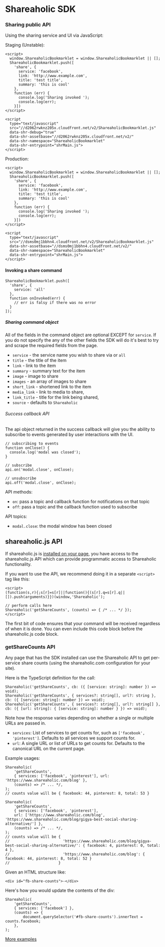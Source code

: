 Shareaholic SDK
===================

### Sharing public API

Using the sharing service and UI via JavaScript:

Staging (Unstable):
```
<script>
  window.ShareaholicBookmarklet = window.ShareaholicBookmarklet || [];
  ShareaholicBookmarklet.push([
    'share', {
      service: 'facebook',
      link: 'http://www.example.com',
      title: 'test title',
      summary: 'this is cool'
    },
    function (err) {
      console.log('Sharing invoked ');
      console.log(err);
    }])
</script>

<script
  type="text/javascript"
  src="//d2062rwknz205x.cloudfront.net/v2/ShareaholicBookmarklet.js"
  data-shr-debug="true"
  data-shr-assetbase="//d2062rwknz205x.cloudfront.net/v2/"
  data-shr-namespace="ShareaholicBookmarklet"
  data-shr-entrypoint="shrMain.js">
</script>
```

Production:

```
<script>
  window.ShareaholicBookmarklet = window.ShareaholicBookmarklet || [];
  ShareaholicBookmarklet.push([
    'share', {
      service: 'facebook',
      link: 'http://www.example.com',
      title: 'test title',
      summary: 'this is cool'
    },
    function (err) {
      console.log('Sharing invoked ');
      console.log(err);
    }])
</script>

<script
  type="text/javascript"
  src="//dsms0mj1bbhn4.cloudfront.net/v2/ShareaholicBookmarklet.js"
  data-shr-assetbase="//dsms0mj1bbhn4.cloudfront.net/v2/"
  data-shr-namespace="ShareaholicBookmarklet"
  data-shr-entrypoint="shrMain.js">
</script>
```

#### Invoking a share command

```
ShareaholicBookmarklet.push([
  'share', {
    service: 'all'
  },
  function onInvoked(err) {
    // err is falsy if there was no error
  }
]);
```

##### Sharing command object

All of the fields in the command object are optional EXCEPT for `service`. If
you do not specify the any of the other fields the SDK will do it's best to try
and scrape the required fields from the page.

  * `service` - the service name you wish to share via or `all`
  * `title` - the title of the item
  * `link` -  link to the item
  * `summary` - summary text for the item
  * `image` - image to share
  * `images` -  an array of images to share
  * `short_link` - shortened link to the item
  * `media_link` - link to media to share,
  * `link_title` - title for the link being shared,
  * `source` - defaults to `Shareaholic`

###### Success callback API

The api object returned in the success callback will give you the ability to
subscribe to events generated by user interactions with the UI.

```
// subscribing to events
function onClose() {
  console.log('modal was closed');
}

// subscribe
api.on('modal.close', onClose);

// unsubscribe
api.off('modal.close', onClose);
```

API methods:

* `on`: pass a topic and callback function for notifications on that topic
* `off`: pass a topic and the callback function used to subscribe

API topics:

* `modal.close`: the modal window has been closed

## shareaholic.js API

If shareaholic.js is [installed on your page](https://support.shareaholic.com/hc/en-us/articles/200803757-Installing-and-Setting-Up-Shareaholic-on-Your-Site),
you have access to the shareaholic.js API which can provide programmatic access to Shareaholic
functionality.

If you want to use the API, we recommend doing it in a separate `<script>` tag like this:
```
<script>
(function(s,r){;s[r]=s[r]||function(){(s[r].q=s[r].q||[]).push(arguments)}})(window,'Shareaholic');

// perform calls here
Shareaholic('getShareCounts', (counts) => { /* ... */ });
</script>
```

The first bit of code ensures that your command will be received regardless of when it is done. You
can even include this code block before the shareaholic.js code block.

### getShareCounts API

Any page that has the SDK installed can use the Shareaholic API to get per-service share counts
(using the shareaholic.com configuration for your site).

Here is the TypeScript definition for the call:
```
Shareaholic('getShareCounts', cb: ({ [service: string]: number }) => void);
Shareaholic('getShareCounts', { services?: string[], url?: string }, cb: ({ [service: string]: number }) => void);
Shareaholic('getShareCounts', { services?: string[], url?: string[] }, cb: ({ [url: string]: { [service: string]: number } }) => void);
```
Note how the response varies depending on whether a single or multiple URLs are passed in.

* `services`: List of services to get counts for, such as `['facebook', 'pinterest']`. Defaults to
  all services we support counts for.
* `url`: A single URL or list of URLs to get counts for. Defaults to the canonical URL on the
  current page.

Example usages:
```
Shareaholic(
    'getShareCounts',
    { services: ['facebook', 'pinterest'], url: 'https://www.shareaholic.com/blog' },
    (counts) => /* ... */,
);
// counts value will be { facebook: 44, pinterest: 8, total: 53 }

Shareaholic(
    'getShareCounts',
    { services: ['facebook', 'pinterest'],
    url: ['https://www.shareaholic.com/blog', 'https://www.shareaholic.com/blog/gigya-best-social-sharing-alternative/'] },
    (counts) => /* ... */,
);
// counts value will be {
//                        'https://www.shareaholic.com/blog/gigya-best-social-sharing-alternative/': { facebook: 4, pinterest: 0, total: 4 },
//                        'https://www.shareaholic.com/blog': { facebook: 44, pinterest: 8, total: 52 }
//                      }
```

Given an HTML structure like:
```
<div id="fb-share-counts">-</div>
```
Here's how you would update the contents of the div:
```
Shareaholic(
    'getShareCounts',
    { services: ['facebook'] },
    (counts) => {
        document.querySelector('#fb-share-counts').innerText = counts.facebook;
    },
);
```

[More examples](https://www.shareaholic.com/sharecounter#code)

